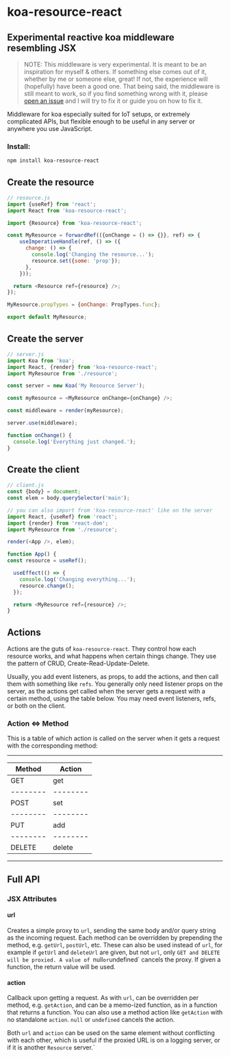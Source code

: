 # koa-resource-react
## Experimental reactive koa middleware resembling JSX

> NOTE: This middleware is very experimental. It is meant to be an inspiration
> for myself & others. If something else comes out of it, whether by me or
> someone else, great! If not, the experience will (hopefully) have been a
> good one. That being said, the middleware is still meant to work, so if you
> find something wrong with it, please [open an issue][issues] and I will try
> to fix it or guide you on how to fix it.

Middleware for koa especially suited for IoT setups, or extremely complicated APIs, but flexible enough to be useful in any server or anywhere you use JavaScript.

### Install:

```bash
npm install koa-resource-react
```

## Create the resource

```javascript
// resource.js
import {useRef} from 'react';
import React from 'koa-resource-react';

import {Resource} from 'koa-resource-react';

const MyResource = forwardRef(({onChange = () => {}}, ref) => {
    useImperativeHandle(ref, () => ({
      change: () => {
        console.log('Changing the resource...');
        resource.set({some: 'prop'});
      },
    }));

  return <Resource ref={resource} />;
});

MyResource.propTypes = {onChange: PropTypes.func};

export default MyResource;
```

## Create the server

```javascript
// server.js
import Koa from 'koa';
import React, {render} from 'koa-resource-react';
import MyResource from './resource';

const server = new Koa('My Resource Server');

const myResource = <MyResource onChange={onChange} />;

const middleware = render(myResource);

server.use(middleware);

function onChange() {
  console.log('Everything just changed.');
}
```

## Create the client

```javascript
// client.js
const {body} = document;
const elem = body.querySelector('main');

// you can also import from 'koa-resource-react' like on the server
import React, {useRef} from 'react';
import {render} from 'react-dom';
import MyResource from './resource';

render(<App />, elem);

function App() {
const resource = useRef();

  useEffect(() => {
    console.log('Changing everything...');
    resource.change();
  });

  return <MyResource ref={resource} />;
}
```

## Actions

Actions are the guts of `koa-resource-react`. They control how each resource works, and what happens when certain things change. They use the pattern of CRUD, Create-Read-Update-Delete.

Usually, you add event listeners, as props, to add the actions, and then call them with something like `refs`. You generally only need listener props on the server, as the actions get called when the server gets a request with a certain method, using the table below. You may need event listeners, refs, or both on the client.

### Action <=> Method

This is a table of which action is called on the server when it gets a request with the corresponding method:

-------------------
| Method | Action |
|--------|--------|
|  GET   |  get   |
|--------|--------|
|  POST  |  set   |
|--------|--------|
|  PUT   |  add   |
|--------|--------|
| DELETE | delete |
-------------------

## Full API

### JSX Attributes

#### url

Creates a simple proxy to `url`, sending the same body and/or query string as the incoming request. Each method can be overridden by prepending the method, e.g. `getUrl`, `postUrl`, etc. These can also be used instead of `url`, for example if `getUrl` and `deleteUrl` are given, but not `url`, only `GET and DELETE will be proxied. A value of `null` or `undefined` cancels the proxy. If given a function, the return value will be used.

#### action

Callback upon getting a request. As with `url`, can be overridden per method, e.g. `getAction`, and can be a memo-ized function, as in a function that returns a function. You can also use a method action like `getAction` with no standalone `action`. `null` or `undefined` cancels the action.

Both `url` and `action` can be used on the same element without conflicting with each other, which is useful if the proxied URL is on a logging server, or if it is another `Resource` server.`

[issues]: https://github.com/trisys3/koa-resource-react/issues
